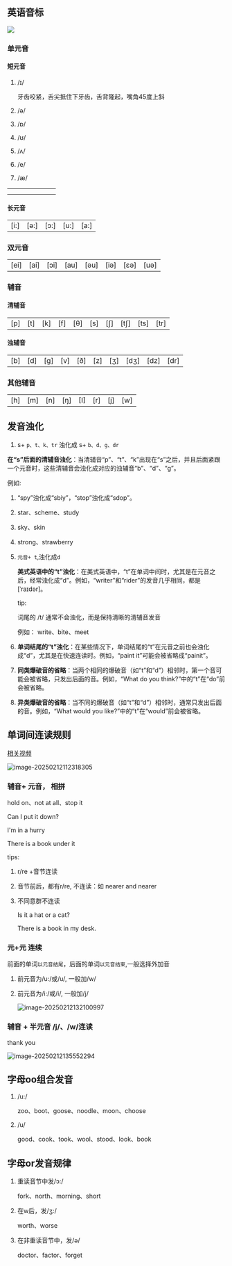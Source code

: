 ## 英语音标

![](E:\Blog\Myblog\docs\03.英语学习\10.新概念英语一\img\pronounce.png)

### 单元音

#### 短元音

1. /ɪ/

   牙齿咬紧，舌尖抵住下牙齿，舌背隆起，嘴角45度上斜

2. /ə/

3. /ɒ/

4. /ʊ/

5. /ʌ/

6. /e/

7. /æ/

|      |      |      |      |      |      |      |
| ---- | ---- | ---- | ---- | ---- | ---- | ---- |
|      |      |      |      |      |      |      |
|      |      |      |      |      |      |      |

#### 长元音

|      |      |      |      |      |
| ---- | ---- | ---- | ---- | ---- |
| [i:] | [ə:] | [ɔ:] | [u:] | [a:] |

### 双元音

|      |      |      |      |      |      |      |      |
| ---- | ---- | ---- | ---- | ---- | ---- | ---- | ---- |
| ‌[ei]‌ | ‌[ai]‌ | ‌[ɔi]‌ | ‌[au] | [əu]‌ | [iə]‌ | ‌[ɛə] | [uə] |

### 辅音

#### 清辅音

|      |      |      |      |      |      |      |      |      |      |
| ---- | ---- | ---- | ---- | ---- | ---- | ---- | ---- | ---- | ---- |
| [p]  | [t]  | [k]  | [f]  | [θ]  | [s]  | [ʃ]  | [tʃ] | [ts] | [tr] |

#### 浊辅音

|      |      |      |      |      |      |      |      |      |      |
| ---- | ---- | ---- | ---- | ---- | ---- | ---- | ---- | ---- | ---- |
| [b]  | [d]  | [g]  | [v]  | [ð]  | [z]  | [ʒ]  | [dʒ] | [dz] | [dr] |

### 其他辅音

|      |      |      |      |      |      |      |      |
| ---- | ---- | ---- | ---- | ---- | ---- | ---- | ---- |
| [h]  | [m]  | [n]  | [ŋ]  | [I]  | [r]  | [j]  | [w]  |

## 发音浊化

1.  s+ `p、t、k、tr` 浊化成 s+ `b、d、g、dr`

   **在“s”后面的清辅音浊化**‌：当清辅音“p”、“t”、“k”出现在“s”之后，并且后面紧跟一个元音时，这些清辅音会浊化成对应的浊辅音“b”、“d”、“g”。

   例如:

   1. “spy”浊化成“sbiy”，“stop”浊化成“sdop”。
   2. star、scheme、study
   3. sky、skin
   4. strong、strawberry

2. ‌`元音+ t`,浊化成`d`

   **美式英语中的“t”浊化**‌：在美式英语中，“t”在单词中间时，尤其是在元音之后，经常浊化成“d”。例如，“writer”和“rider”的发音几乎相同，都是[ˈraɪdər]。

   tip:

   词尾的 /t/ 通常不会浊化，而是保持清晰的清辅音发音

   例如： write、bite、meet

3. ‌**单词结尾的“t”浊化**‌：在某些情况下，单词结尾的“t”在元音之前也会浊化成“d”，尤其是在快速连读时。例如，“paint it”可能会被省略成“painit”。

4. ‌**同类爆破音的省略**‌：当两个相同的爆破音（如“t”和“d”）相邻时，第一个音可能会被省略，只发出后面的音。例如，“What do you think?”中的“t”在“do”前会被省略。

5. ‌**异类爆破音的省略**‌：当不同的爆破音（如“t”和“d”）相邻时，通常只发出后面的音。例如，“What would you like?”中的“t”在“would”前会被省略。

## 单词间连读规则

[相关视频](https://www.bilibili.com/video/BV1Jf4y1U7uw/?spm_id_from=333.1387.upload.video_card.click&vd_source=6640f6a610f21caea69f14ca9e672257)

![image-20250212112318305](E:\Blog\Myblog\docs\03.英语学习\10.新概念英语一\img\image-20250212112318305.png)

### 辅音+ 元音， 相拼

hold on、not at all、stop it

Can I put it down?

I'm in a hurry

There is a book under it

tips: 

1. r/re +音节连读

2. 音节前后，都有r/re, 不连读：如 nearer and nearer

3. 不同意群不连读

   Is it a hat or a cat?

   There is a book in my desk.

### 元+元 连续

前面的单词`以元音结尾`，后面的单词`以元音结束`,一般选择外加音

1. 前元音为/u:/或/u/,  一般加/w/

2. 前元音为/i:/或/i/,  一般加/j/

   ![image-20250212132100997](E:\Blog\Myblog\docs\03.英语学习\10.新概念英语一\img\image-20250212132100997.png)

### 辅音 + 半元音 /j/、/w/连读

thank you

![image-20250212135552294](E:\Blog\Myblog\docs\03.英语学习\10.新概念英语一\img\image-20250212135552294.png)

## 字母oo组合发音

1. /u:/

   zoo、boot、goose、noodle、moon、choose

2. /u/

   good、cook、took、wool、stood、look、book

## 字母or发音规律

1. 重读音节中发/ɔ:/

   fork、north、morning、short

2. 在w后，发/ʒ:/

   worth、worse

3. 在非重读音节中，发/ə/

   doctor、factor、forget





























